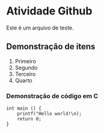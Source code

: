 # Atividade Github
Este é um arquivo de teste.

## Demonstração de itens
1. Primeiro 
2. Segundo
3. Terceiro
4. Quarto

### Demonstração de código em C
```
int main () {
	printf("Hello world!\n);
	return 0;
}
```

